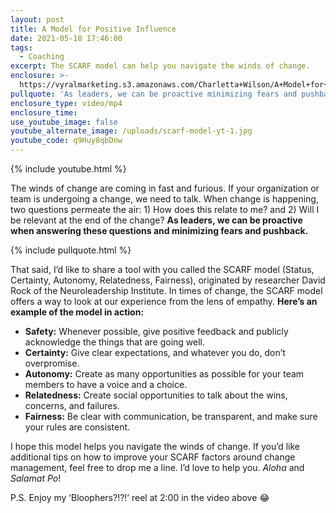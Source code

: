 ```yaml
---
layout: post
title: A Model for Positive Influence
date: 2021-05-18 17:46:00
tags:
  - Coaching
excerpt: The SCARF model can help you navigate the winds of change.
enclosure: >-
  https://vyralmarketing.s3.amazonaws.com/Charletta+Wilson/A+Model+for+Positive+Influence.mp4
pullquote: 'As leaders, we can be proactive minimizing fears and pushback.'
enclosure_type: video/mp4
enclosure_time:
use_youtube_image: false
youtube_alternate_image: /uploads/scarf-model-yt-1.jpg
youtube_code: q9Huy8qbDnw
---
```

{% include youtube.html %}

The winds of change are coming in fast and furious. If your organization or team is undergoing a change, we need to talk. When change is happening, two questions permeate the air: 1) How does this relate to me? and 2) Will I be relevant at the end of the change? **As leaders, we can be proactive when answering these questions and minimizing fears and pushback.**

{% include pullquote.html %}

That said, I’d like to share a tool with you called the SCARF model (Status, Certainty, Autonomy, Relatedness, Fairness), originated by researcher David Rock of the Neuroleadership Institute. In times of change, the SCARF model offers a way to look at our experience from the lens of empathy. **Here’s an example of the model in action:**

* **Safety:** Whenever possible, give positive feedback and publicly acknowledge the things that are going well.&nbsp;
* **Certainty:** Give clear expectations, and whatever you do, don’t overpromise.
* **Autonomy:** Create as many opportunities as possible for your team members to have a voice and a choice.
* **Relatedness:** Create social opportunities to talk about the wins, concerns, and failures.&nbsp;
* **Fairness:** Be clear with communication, be transparent, and make sure your rules are consistent.&nbsp;

I hope this model helps you navigate the winds of change. If you’d like additional tips on how to improve your SCARF factors around change management, feel free to drop me a line. I’d love to help you. *Aloha* and *Salamat Po*\!

P.S. Enjoy my ‘Bloophers?\!?\!’ reel at 2:00 in the video above 😂
